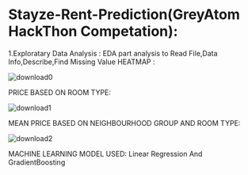 # Stayze-Rent-Prediction(GreyAtom HackThon Competation):
1.Exploratary Data Analysis :
     EDA part analysis to Read File,Data Info,Describe,Find Missing Value
 HEATMAP : 

![download0](https://user-images.githubusercontent.com/73115703/147379290-444ae27e-1c26-47ca-a487-800806345562.png)


PRICE BASED ON ROOM TYPE:



![download1](https://user-images.githubusercontent.com/73115703/147379322-3c51cb62-6a4d-4fc1-b056-71c0264dc3f7.png)



MEAN PRICE BASED ON NEIGHBOURHOOD GROUP AND ROOM TYPE:


![download2](https://user-images.githubusercontent.com/73115703/147379383-5acfbcca-37af-4cde-a0b2-ad1333c0e0bc.png)


MACHINE LEARNING MODEL USED:
Linear Regression And GradientBoosting 
